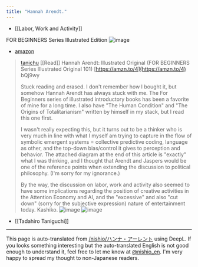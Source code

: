 ```yaml
---
title: "Hannah Arendt."
---
```


- [[Labor, Work and Activity]]


FOR BEGINNERS Series Illustrated Edition
![image](https://gyazo.com/7ff9e01de200fbc7bc24c41df168c60c/thumb/1000)
- [amazon](https://amzn.to/4dUpr00)

> [tanichu](https://x.com/tanichu/status/1793439710179926255) [[Read]] Hannah Arendt: Illustrated Original (FOR BEGINNERS Series Illustrated Original 101) [https://amzn.to/4](https://amzn.to/4) bQj9wy
>
>  Stuck reading and erased. I don't remember how I bought it, but somehow Hannah Arendt has always stuck with me.
>  The For Beginners series of illustrated introductory books has been a favorite of mine for a long time. I also have "The Human Condition" and "The Origins of Totalitarianism" written by himself in my stack, but I read this one first.
>
>  I wasn't really expecting this, but it turns out to be a thinker who is very much in line with what I myself am trying to capture in the flow of symbolic emergent systems = collective predictive coding, language as other, and the top-down bias/control it gives to perception and behavior.
>  The attached diagram at the end of this article is "exactly" what I was thinking, and I thought that Arendt and Jaspers would be one of the reference points when extending the discussion to political philosophy. (I'm sorry for my ignorance.)
>
>  By the way, the discussion on labor, work and activity also seemed to have some implications regarding the position of creative activities in the Attention Economy and AI, and the "excessive" and also "cut down" (sorry for the subjective expression) nature of entertainment today. Kashiko.
>  ![image](https://pbs.twimg.com/media/GOOT6TRakAAsdJG?format=jpg&name=900x900#.png) ![image](https://pbs.twimg.com/media/GOOT6UXa4AAPdKy?format=jpg&name=900x900#.png)
- [[Tadahiro Taniguchi]]

---
This page is auto-translated from [/nishio/ハンナ・アーレント](https://scrapbox.io/nishio/ハンナ・アーレント) using DeepL. If you looks something interesting but the auto-translated English is not good enough to understand it, feel free to let me know at [@nishio_en](https://twitter.com/nishio_en). I'm very happy to spread my thought to non-Japanese readers.